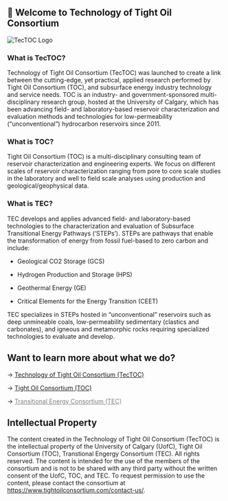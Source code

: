 ## 👋 Welcome to Technology of Tight Oil Consortium

![TecTOC Logo](https://www.tectoc.ca/logos/TecTOC_Logo.svg)

### What is TecTOC?

Technology of Tight Oil Consortium (TecTOC) was launched to create a link between the cutting-edge, yet practical, applied research performed by Tight Oil Consortium (TOC), and subsurface energy industry technology and service needs. TOC is an industry- and government-sponsored multi-disciplinary research group, hosted at the University of Calgary, which has been advancing field- and laboratory-based reservoir characterization and evaluation methods and technologies for low-permeability (“unconventional”) hydrocarbon reservoirs since 2011.

### What is TOC?

Tight Oil Consortium (TOC) is a multi-disciplinary consulting team of reservoir characterization and engineering experts. We focus on different scales of reservoir characterization ranging from pore to core scale studies in the laboratory and well to field scale analyses using production and geological/geophysical data.

### What is TEC?

TEC develops and applies advanced field- and laboratory-based technologies to the characterization and evaluation of Subsurface Transitional Energy Pathways (‘STEPs’). STEPs are pathways that enable the transformation of energy from fossil fuel-based to zero carbon and include:

- Geological CO2 Storage (GCS)

- Hydrogen Production and Storage (HPS)

- Geothermal Energy (GE)

- Critical Elements for the Energy Transition (CEET)

TEC specializes in STEPs hosted in “unconventional” reservoirs such as deep unmineable coals, low-permeability sedimentary (clastics and carbonates), and igneous and metamorphic rocks requiring specialized technologies to evaluate and develop.

## Want to learn more about what we do?

-> <a href="https://www.tectoc.ca/">Technology of Tight Oil Consortium (TecTOC)</a>

-> <a href="https://www.tightoilconsortium.com/">Tight Oil Consortium (TOC)</a>

-> <a href="https://www.transitionalenergyconsortium.com/" style="color: grey;">Transitional Energy Consortium (TEC)</a>

## Intellectual Property

The content created in the Technology of Tight Oil Consortium (TecTOC) is the intellectual property of the University of Calgary (UofC), Tight Oil Consortium (TOC), Transtional Engergy Consortium (TEC). All rights reserved. The content is intended for the use of the members of the consortium and is not to be shared with any third party without the written consent of the UofC, TOC, and TEC. To request permission to use the content, please contact the consortium at https://www.tightoilconsortium.com/contact-us/.